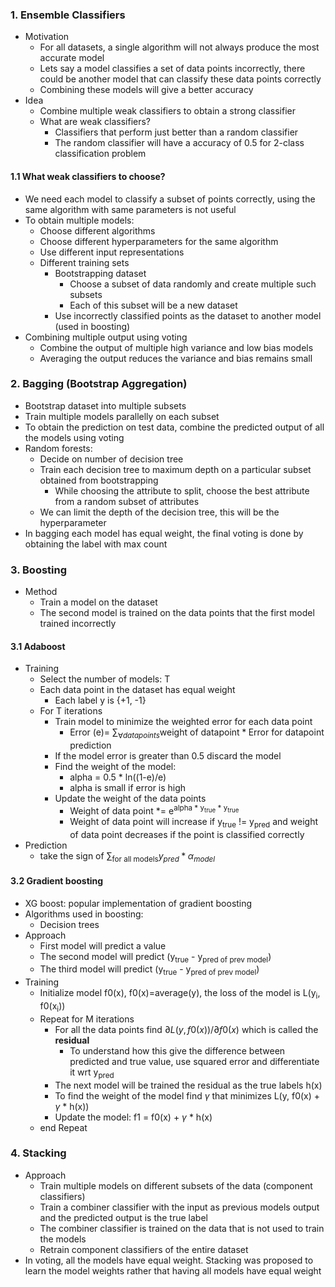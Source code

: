 
### 1. Ensemble Classifiers
- Motivation
	- For all datasets, a single algorithm will not always produce the most accurate model
	- Lets say a model classifies a set of data points incorrectly, there could be another model that can classify these data points correctly
	- Combining these models will give a better accuracy
- Idea
	- Combine multiple weak classifiers to obtain a strong classifier
	- What are weak classifiers?
		- Classifiers that perform just better than a random classifier
		- The random classifier will have a accuracy of 0.5 for 2-class classification problem
#### 1.1 What weak classifiers to choose? 
- We need each model to classify a subset of points correctly, using the same algorithm with same parameters is not useful
- To obtain multiple models: 
	- Choose different algorithms 
	- Choose different hyperparameters for the same algorithm
	- Use different input representations
	- Different training sets
		- Bootstrapping dataset
			- Choose a subset of data randomly and create multiple such subsets
			- Each of this subset will be a new dataset 
		- Use incorrectly classified points as the dataset to another model (used in boosting)
- Combining multiple output using voting
	- Combine the output of multiple high variance and low bias models
	- Averaging the output reduces the variance and bias remains small

### 2. Bagging (Bootstrap Aggregation)
- Bootstrap dataset into multiple subsets
- Train multiple models parallelly on each subset
- To obtain the prediction on test data, combine the predicted output of all the models using voting 
- Random forests: 
	- Decide on number of decision tree  
	- Train each decision tree to maximum depth on a particular subset obtained from bootstrapping
		- While choosing the attribute to split, choose the best attribute from a random subset of attributes 
	- We can limit the depth of the decision tree, this will be the hyperparameter
- In bagging each model has equal weight, the final voting is done by obtaining the label with max count

### 3. Boosting
- Method
	- Train a model on the dataset
	- The second model is trained on the data points that the first model trained incorrectly
#### 3.1 Adaboost
- Training
	- Select the number of models: T
	- Each data point in the dataset has equal weight
		- Each label y is {+1, -1}
	- For T iterations
		- Train model to minimize the weighted error for each data point
			- Error (e)= $\sum_{\forall datapoints}\text{weight of datapoint} * \text{Error for datapoint prediction}$
		- If the model error is greater than 0.5 discard the model
		- Find the weight of the model: 
			- alpha = 0.5 * ln((1-e)/e) 
			- alpha is small if error is high
		- Update the weight of the data points
			- Weight of data point \*= e<sup>alpha * y<sub>true</sub> * y<sub>true</sub></sup>
			- Weight of data point will increase if y<sub>true</sub> != y<sub>pred</sub> and weight of data point decreases if the point is classified correctly 
- Prediction 
	- take the sign of $\sum_{\text{for all models}}y_{pred} * \alpha_{model}$
#### 3.2 Gradient boosting 
- XG boost: popular implementation of gradient boosting 
- Algorithms used in boosting: 
	- Decision trees
- Approach
	- First model will predict a value 
	- The second model will predict (y<sub>true</sub> - y<sub>pred of prev model</sub>)
	- The third model will predict (y<sub>true</sub> - y<sub>pred of prev model</sub>)
- Training
	- Initialize model f0(x), f0(x)=average(y), the loss of the model is L(y<sub>i</sub>, f0(x<sub>i</sub>))
	- Repeat for M iterations
		- For all the data points find $\partial{L(y, f0(x))}/\partial{f0(x)}$ which is called the **residual**
			- To understand how this give the difference between predicted and true value, use squared error and differentiate it wrt y<sub>pred</sub>
		- The next model will be trained the residual as the true labels h(x) 
		- To find the weight of the model find $\gamma$ that minimizes L(y, f0(x) + $\gamma$ * h(x))
		- Update the model: f1 = f0(x) + $\gamma$ * h(x)
	- end Repeat

### 4. Stacking
- Approach
	- Train multiple models on different subsets of the data (component classifiers)
	- Train a combiner classifier with the input as previous models output and the predicted output is the true label 
	- The combiner classifier is trained on the data that is not used to train the models
	- Retrain component classifiers of the entire dataset 
- In voting, all the models have equal weight. Stacking was proposed to learn the model weights rather that having all models have equal weight